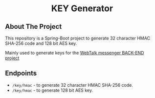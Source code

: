 <h1 align="center"><b>KEY Generator</b></h1>

<!-- About The Project -->
## About The Project
<p>This repository is a Spring-Boot project to generate 32 character HMAC SHA-256 code and 128 bit AES key.</p>
<p>Mainly used to generate keys for the <a href="https://github.com/AndriiHliuza/messenger">WebTalk messenger BACK-END project</a></p>

<!-- Endpoints -->
## Endpoints
<ul>
    <li><code>/key/hmac</code> - to generate 32 character HMAC SHA-256 code.</li>
    <li><code>/key/hmac</code> - to generate 128 bit AES key.</li>
</ul>
